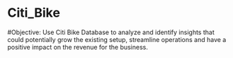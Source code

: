 # Citi_Bike
#Objective: Use Citi Bike Database to analyze and identify insights that could potentially grow the existing setup, streamline operations and have a positive impact on the revenue for the business.
